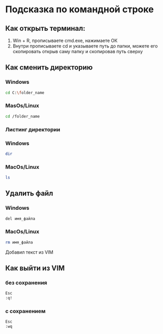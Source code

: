 # Подсказка по командной строке

## Как открыть терминал:
1. Win + R, прописываете cmd.exe, нажимаете ОК
2. Внутри прописываете cd и указываете путь до папки, можете его скопировать открыв саму папку и скопировав путь сверху

## Как сменить директорию
### Windows
```sh
cd C:\folder_name
```

### MasOs/Linux
```sh
cd /folder_name
```

### Листинг директории
### Windows
```sh
dir
```

### MacOs/Linux
```sh
ls
```

## Удалить файл
### Windows
```sh
del имя_файла
```

### MacOs/Linux
```sh
rm имя_файла
```

Добавил текст из VIM
## Как выйти из VIM
### без сохранения
```sh
Esc
:q!
```

### с сохранением
```sh
Esc
:wq
```



